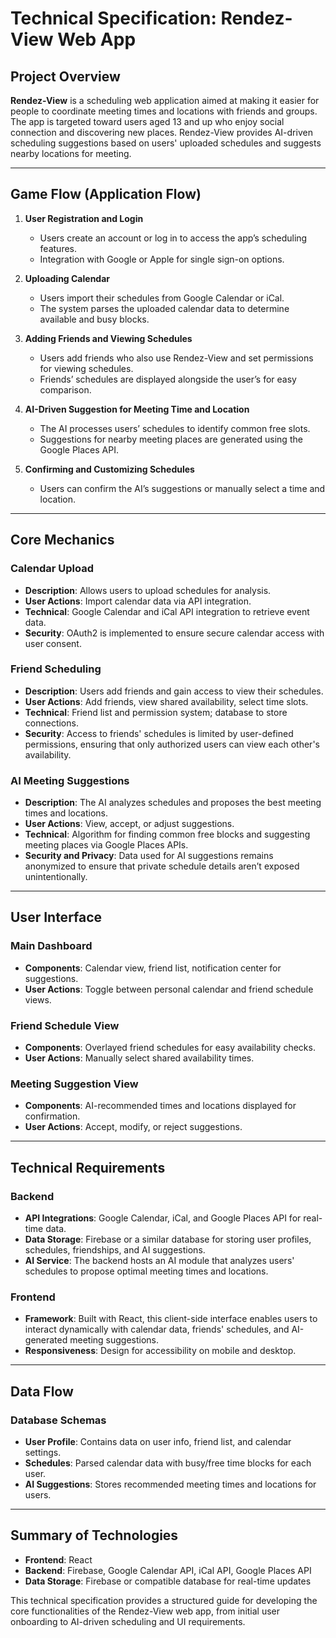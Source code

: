 # Technical Specification: Rendez-View Web App

## Project Overview

**Rendez-View** is a scheduling web application aimed at making it easier for people to coordinate meeting times and locations with friends and groups. The app is targeted toward users aged 13 and up who enjoy social connection and discovering new places. Rendez-View provides AI-driven scheduling suggestions based on users' uploaded schedules and suggests nearby locations for meeting.

---

## Game Flow (Application Flow)

1. **User Registration and Login**  
   - Users create an account or log in to access the app’s scheduling features.
   - Integration with Google or Apple for single sign-on options.

2. **Uploading Calendar**  
   - Users import their schedules from Google Calendar or iCal.
   - The system parses the uploaded calendar data to determine available and busy blocks.

3. **Adding Friends and Viewing Schedules**  
   - Users add friends who also use Rendez-View and set permissions for viewing schedules.
   - Friends’ schedules are displayed alongside the user’s for easy comparison.

4. **AI-Driven Suggestion for Meeting Time and Location**  
   - The AI processes users’ schedules to identify common free slots.
   - Suggestions for nearby meeting places are generated using the Google Places API.

5. **Confirming and Customizing Schedules**  
   - Users can confirm the AI’s suggestions or manually select a time and location.

---

## Core Mechanics

### Calendar Upload
- **Description**: Allows users to upload schedules for analysis.
- **User Actions**: Import calendar data via API integration.
- **Technical**: Google Calendar and iCal API integration to retrieve event data.
- **Security**: OAuth2 is implemented to ensure secure calendar access with user consent.

### Friend Scheduling
- **Description**: Users add friends and gain access to view their schedules.
- **User Actions**: Add friends, view shared availability, select time slots.
- **Technical**: Friend list and permission system; database to store connections.
- **Security**: Access to friends' schedules is limited by user-defined permissions, ensuring that only authorized users can view each other's availability.

### AI Meeting Suggestions
- **Description**: The AI analyzes schedules and proposes the best meeting times and locations.
- **User Actions**: View, accept, or adjust suggestions.
- **Technical**: Algorithm for finding common free blocks and suggesting meeting places via Google Places APIs.
- **Security and Privacy**: Data used for AI suggestions remains anonymized to ensure that private schedule details aren’t exposed unintentionally.
---

## User Interface

### Main Dashboard
- **Components**: Calendar view, friend list, notification center for suggestions.
- **User Actions**: Toggle between personal calendar and friend schedule views.

### Friend Schedule View
- **Components**: Overlayed friend schedules for easy availability checks.
- **User Actions**: Manually select shared availability times.

### Meeting Suggestion View
- **Components**: AI-recommended times and locations displayed for confirmation.
- **User Actions**: Accept, modify, or reject suggestions.

---

## Technical Requirements

### Backend
- **API Integrations**: Google Calendar, iCal, and Google Places API for real-time data.
- **Data Storage**: Firebase or a similar database for storing user profiles, schedules, friendships, and AI suggestions.
- **AI Service**: The backend hosts an AI module that analyzes users' schedules to propose optimal meeting times and locations.

### Frontend
- **Framework**: Built with React, this client-side interface enables users to interact dynamically with calendar data, friends' schedules, and AI-generated meeting suggestions.
- **Responsiveness**: Design for accessibility on mobile and desktop.

---

## Data Flow

### Database Schemas
- **User Profile**: Contains data on user info, friend list, and calendar settings.
- **Schedules**: Parsed calendar data with busy/free time blocks for each user.
- **AI Suggestions**: Stores recommended meeting times and locations for users.

---

## Summary of Technologies
- **Frontend**: React
- **Backend**: Firebase, Google Calendar API, iCal API, Google Places API
- **Data Storage**: Firebase or compatible database for real-time updates

This technical specification provides a structured guide for developing the core functionalities of the Rendez-View web app, from initial user onboarding to AI-driven scheduling and UI requirements.
